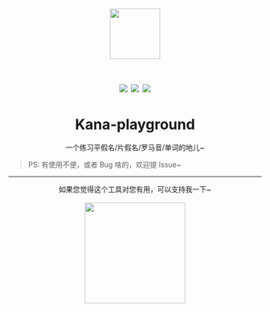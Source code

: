 <!--
 * @Author: luhaifeng666 youzui@hotmail.com
 * @Date: 2023-02-20 21:13:47
 * @LastEditors: haifeng.lu
 * @LastEditTime: 2023-04-03 16:56:51
 * @Description: 
-->

<h1 align="center">
  <img width=100 src="https://user-images.githubusercontent.com/9375823/221082826-3d3956df-d400-4cc6-a884-e5129418242c.png" />
<h1>

<p align="center">
  <img src="https://img.shields.io/badge/Vue-%5E3.2.45-green" />
  <img src="https://img.shields.io/badge/Vite-%5E4.0.0-green" />
  <img src="https://img.shields.io/badge/Windicss-%5E3.5.6-blue" />
</p>

<h1 align="center">Kana-playground</h1>

<p align="center">一个练习平假名/片假名/罗马音/单词的地儿~</p>

> PS: 有使用不便，或者 Bug 啥的，欢迎提 Issue~

---

<div align="center">
  如果您觉得这个工具对您有用，可以支持我一下~
</div>

<br/>

<div align="center">
    <a href="https://www.buymeacoffee.com/luhaifeng">
        <img src="https://user-images.githubusercontent.com/9375823/221101101-69f1b3b6-91e1-4f98-8997-3c2396bf4d54.png" width="200" />
    </a>
</div>

